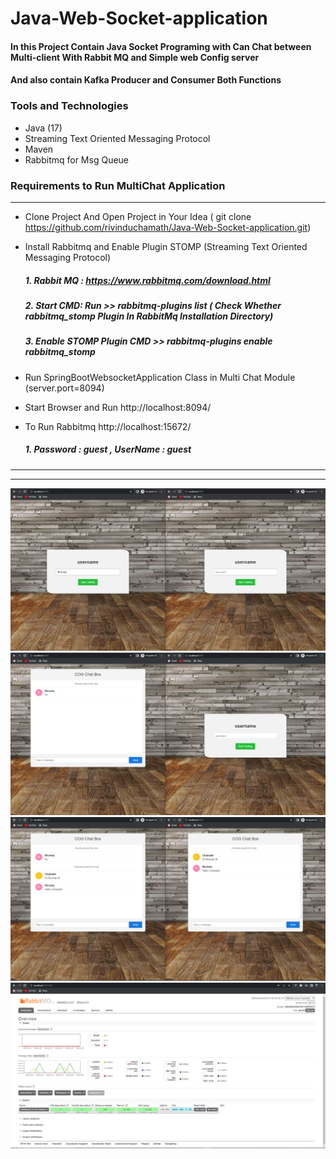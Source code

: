 # Java-Web-Socket-application
#### In this Project Contain Java Socket Programing with Can Chat between Multi-client With Rabbit MQ and Simple web Config server
#### And also contain Kafka Producer and Consumer Both Functions

### Tools and Technologies
* Java (17)
* Streaming Text Oriented Messaging Protocol
* Maven
* Rabbitmq for Msg Queue 

### Requirements to Run MultiChat Application
***
* Clone Project And Open Project in Your Idea ( git clone https://github.com/rivinduchamath/Java-Web-Socket-application.git) 
* Install Rabbitmq and Enable Plugin STOMP (Streaming Text Oriented Messaging Protocol)

   ##### 1. Rabbit MQ : https://www.rabbitmq.com/download.html
   ##### 2. Start CMD: Run >> rabbitmq-plugins list ( Check Whether rabbitmq_stomp Plugin In RabbitMq Installation Directory) 
   ##### 3. Enable STOMP Plugin CMD >> rabbitmq-plugins enable rabbitmq_stomp

* Run SpringBootWebsocketApplication Class in Multi Chat Module (server.port=8094)
* Start Browser and Run http://localhost:8094/

* To Run Rabbitmq http://localhost:15672/
  ##### 1. Password : guest  ,  UserName : guest
  ##### 
********
***
<img src="multiclientSocket/src/main/resources/static/images/1.PNG">
<img src="multiclientSocket/src/main/resources/static/images/2.PNG">
<img src="multiclientSocket/src/main/resources/static/images/3.PNG">
<img src="multiclientSocket/src/main/resources/static/images/4.PNG">
